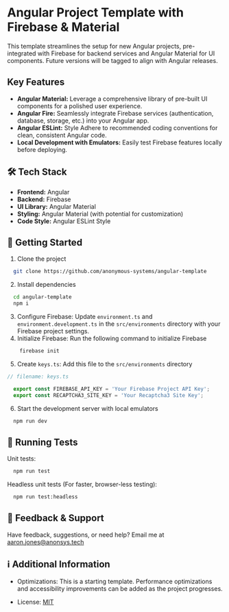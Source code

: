 # Angular Project Template with Firebase & Material

This template streamlines the setup for new Angular projects, pre-integrated
with Firebase for backend services and Angular Material for UI components.
Future versions will be tagged to align with Angular releases.

## Key Features

- **Angular Material:**  Leverage a comprehensive library of pre-built UI
    components for a polished user experience.
- **Angular Fire:**  Seamlessly integrate Firebase services
    (authentication, database, storage, etc.) into your Angular app.
- **Angular ESLint:**  Style Adhere to recommended coding conventions
    for clean, consistent Angular code.
- **Local Development with Emulators:**  Easily test Firebase features
    locally before deploying.

## 🛠️ Tech Stack

- **Frontend:** Angular
- **Backend:** Firebase
- **UI Library:** Angular Material
- **Styling:** Angular Material (with potential for customization)
- **Code Style:** Angular ESLint Style

## 🏃 Getting Started

1. Clone the project

```bash
  git clone https://github.com/anonymous-systems/angular-template
```

2. Install dependencies

```bash
  cd angular-template
  npm i
```

3. Configure Firebase: Update `environment.ts` and
`environment.development.ts` in the `src/environments` directory with
your Firebase project settings.
4. Initialize Firebase: Run the following command to initialize Firebase
```bash
    firebase init
```

5. Create `keys.ts`: Add this file to the `src/environments` directory
```typescript
// filename: keys.ts

  export const FIREBASE_API_KEY = 'Your Firebase Project API Key';
  export const RECAPTCHA3_SITE_KEY = 'Your Recaptcha3 Site Key';
```


6. Start the development server with local emulators

```bash
  npm run dev
```

## 🧪 Running Tests

Unit tests:

```bash
  npm run test
```
Headless unit tests (For faster, browser-less testing):
```bash
  npm run test:headless
```

## 🤝 Feedback & Support

Have feedback, suggestions, or need help?
Email me at [aaron.jones@anonsys.tech](mailto:aaron.jones@anonsys.tech)

## ℹ️ Additional Information

- Optimizations:  This is a starting template. Performance optimizations and
    accessibility improvements can be added as the project progresses.

- License: [MIT](https://choosealicense.com/licenses/mit/)

